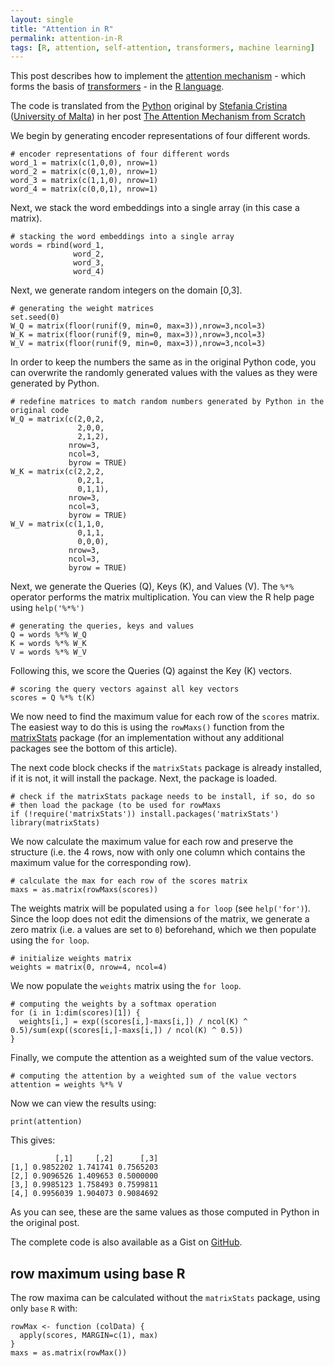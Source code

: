 ```yaml
---
layout: single
title: "Attention in R"
permalink: attention-in-R 
tags: [R, attention, self-attention, transformers, machine learning]
---
```


This post describes how to implement the [attention mechanism](https://en.m.wikipedia.org/wiki/Attention_(machine_learning)) - which forms the basis of [transformers](https://en.m.wikipedia.org/wiki/Transformer_(machine_learning_model)) - in the [R language](https://en.m.wikipedia.org/wiki/R_(programming_language)).

The code is translated from the [Python](https://www.python.org/) original by [Stefania Cristina](https://scholar.google.com/citations?user=ncHZ0mwAAAAJ&hl=en) ([University of Malta](https://www.um.edu.mt/profile/stefaniacristina)) in her post [The Attention Mechanism from Scratch](https://machinelearningmastery.com/the-attention-mechanism-from-scratch/)

We begin by generating encoder representations of four different words.

```
# encoder representations of four different words
word_1 = matrix(c(1,0,0), nrow=1)
word_2 = matrix(c(0,1,0), nrow=1)
word_3 = matrix(c(1,1,0), nrow=1)
word_4 = matrix(c(0,0,1), nrow=1)
```

Next, we stack the word embeddings into a single array (in this case a matrix).
```
# stacking the word embeddings into a single array
words = rbind(word_1,
              word_2,
              word_3,
              word_4)
```

Next, we generate random integers on the domain [0,3].
```
# generating the weight matrices
set.seed(0)
W_Q = matrix(floor(runif(9, min=0, max=3)),nrow=3,ncol=3)
W_K = matrix(floor(runif(9, min=0, max=3)),nrow=3,ncol=3)
W_V = matrix(floor(runif(9, min=0, max=3)),nrow=3,ncol=3)
```

In order to keep the numbers the same as in the original Python code, you can overwrite the randomly generated values with the values as they were generated by Python.
```
# redefine matrices to match random numbers generated by Python in the original code
W_Q = matrix(c(2,0,2,
               2,0,0,
               2,1,2),
             nrow=3,
             ncol=3,
             byrow = TRUE)
W_K = matrix(c(2,2,2,
               0,2,1,
               0,1,1),
             nrow=3,
             ncol=3,
             byrow = TRUE)
W_V = matrix(c(1,1,0,
               0,1,1,
               0,0,0),
             nrow=3,
             ncol=3,
             byrow = TRUE)
```

Next, we generate the Queries (Q), Keys (K), and Values (V). The `%*%` operator performs the matrix multiplication. You can view the R help page using `help('%*%')`
```
# generating the queries, keys and values
Q = words %*% W_Q
K = words %*% W_K
V = words %*% W_V
```

Following this, we score the Queries (Q) against the Key (K) vectors.
```
# scoring the query vectors against all key vectors
scores = Q %*% t(K)
```

We now need to find the maximum value for each row of the `scores` matrix. The easiest way to do this is using the `rowMaxs()` function from the [matrixStats](https://cran.r-project.org/package=matrixStats) package (for an implementation without any additional packages see the bottom of this article).

The next code block checks if the `matrixStats` package is already installed, if it is not, it will install the package. Next, the package is loaded.
```
# check if the matrixStats package needs to be install, if so, do so
# then load the package (to be used for rowMaxs
if (!require('matrixStats')) install.packages('matrixStats')
library(matrixStats)
```

We now calculate the maximum value for each row and preserve the structure (i.e. the 4 rows, now with only one column which contains the maximum value for the corresponding row).
```
# calculate the max for each row of the scores matrix
maxs = as.matrix(rowMaxs(scores))
```

The weights matrix will be populated using a `for loop` (see `help('for')`). Since the loop does not edit the dimensions of the matrix, we generate a zero matrix (i.e. a values are set to `0`) beforehand, which we then populate using the `for loop`.
```
# initialize weights matrix
weights = matrix(0, nrow=4, ncol=4)
```

We now populate the `weights` matrix using the `for loop`.
```
# computing the weights by a softmax operation
for (i in 1:dim(scores)[1]) {
  weights[i,] = exp((scores[i,]-maxs[i,]) / ncol(K) ^ 0.5)/sum(exp((scores[i,]-maxs[i,]) / ncol(K) ^ 0.5))
}
```

Finally, we compute the attention as a weighted sum of the value vectors.
```
# computing the attention by a weighted sum of the value vectors
attention = weights %*% V
```

Now we can view the results using:
```
print(attention)
```

This gives:
```
          [,1]     [,2]      [,3]
[1,] 0.9852202 1.741741 0.7565203
[2,] 0.9096526 1.409653 0.5000000
[3,] 0.9985123 1.758493 0.7599811
[4,] 0.9956039 1.904073 0.9084692
```

As you can see, these are the same values as those computed in Python in the original post. 

The complete code is also available as a Gist on [GitHub](https://gist.github.com/bquast/169c42090e4337c5f4023ac46ce694f2).

## row maximum using base R
The row maxima can be calculated without the `matrixStats` package, using only `base` `R` with:
```
rowMax <- function (colData) {	
  apply(scores, MARGIN=c(1), max)	
}	
maxs = as.matrix(rowMax())
```

